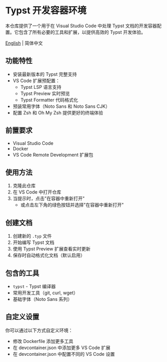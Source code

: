 # Typst 开发容器环境

本仓库提供了一个用于在 Visual Studio Code 中处理 Typst 文档的开发容器配置。它包含了所有必要的工具和扩展，以提供高效的 Typst 开发体验。

[English](README.md) | 简体中文

## 功能特性

- 安装最新版本的 Typst 完整支持
- VS Code 扩展预配置：
  - Typst LSP 语言支持
  - Typst Preview 实时预览
  - Typst Formatter 代码格式化
- 预装常用字体（Noto Sans 和 Noto Sans CJK）
- 配置 Zsh 和 Oh My Zsh 提供更好的终端体验

## 前置要求

- Visual Studio Code
- Docker
- VS Code Remote Development 扩展包

## 使用方法

1. 克隆此仓库
2. 在 VS Code 中打开仓库
3. 当提示时，点击"在容器中重新打开"
   - 或点击左下角的绿色按钮并选择"在容器中重新打开"

## 创建文档

1. 创建新的 `.typ` 文件
2. 开始编写 Typst 文档
3. 使用 Typst Preview 扩展查看实时更新
4. 保存时自动格式化文档（默认启用）

## 包含的工具

- `typst` - Typst 编译器
- 常用开发工具（git, curl, wget）
- 基础字体（Noto Sans 系列）

## 自定义设置

你可以通过以下方式自定义环境：
- 修改 Dockerfile 添加更多工具
- 在 devcontainer.json 中添加更多 VS Code 扩展
- 在 devcontainer.json 中配置不同的 VS Code 设置
